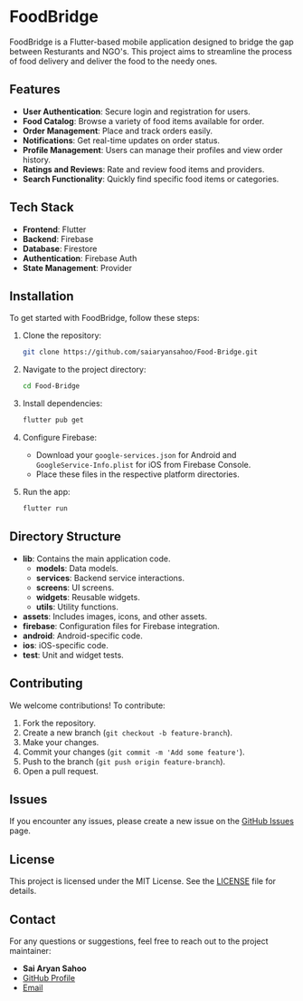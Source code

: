 # FoodBridge

FoodBridge is a Flutter-based mobile application designed to bridge the gap between Resturants and NGO's. This project aims to streamline the process of food delivery and deliver the food to the needy ones.

## Features

- **User Authentication**: Secure login and registration for users.
- **Food Catalog**: Browse a variety of food items available for order.
- **Order Management**: Place and track orders easily.
- **Notifications**: Get real-time updates on order status.
- **Profile Management**: Users can manage their profiles and view order history.
- **Ratings and Reviews**: Rate and review food items and providers.
- **Search Functionality**: Quickly find specific food items or categories.

## Tech Stack

- **Frontend**: Flutter
- **Backend**: Firebase
- **Database**: Firestore
- **Authentication**: Firebase Auth
- **State Management**: Provider

## Installation

To get started with FoodBridge, follow these steps:

1. Clone the repository:
    ```sh
    git clone https://github.com/saiaryansahoo/Food-Bridge.git
    ```

2. Navigate to the project directory:
    ```sh
    cd Food-Bridge
    ```

3. Install dependencies:
    ```sh
    flutter pub get
    ```

4. Configure Firebase:
    - Download your `google-services.json` for Android and `GoogleService-Info.plist` for iOS from Firebase Console.
    - Place these files in the respective platform directories.

5. Run the app:
    ```sh
    flutter run
    ```

## Directory Structure

- **lib**: Contains the main application code.
  - **models**: Data models.
  - **services**: Backend service interactions.
  - **screens**: UI screens.
  - **widgets**: Reusable widgets.
  - **utils**: Utility functions.
- **assets**: Includes images, icons, and other assets.
- **firebase**: Configuration files for Firebase integration.
- **android**: Android-specific code.
- **ios**: iOS-specific code.
- **test**: Unit and widget tests.

## Contributing

We welcome contributions! To contribute:

1. Fork the repository.
2. Create a new branch (`git checkout -b feature-branch`).
3. Make your changes.
4. Commit your changes (`git commit -m 'Add some feature'`).
5. Push to the branch (`git push origin feature-branch`).
6. Open a pull request.

## Issues

If you encounter any issues, please create a new issue on the [GitHub Issues](https://github.com/saiaryansahoo/Food-Bridge/issues) page.

## License

This project is licensed under the MIT License. See the [LICENSE](LICENSE) file for details.

## Contact

For any questions or suggestions, feel free to reach out to the project maintainer:

- **Sai Aryan Sahoo**
- [GitHub Profile](https://github.com/saiaryansahoo)
- [Email](mailto:saiaryan.sahoo@gmail.com)
